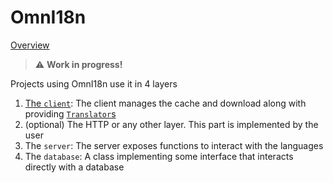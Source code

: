 # OmnI18n

[Overview](https://github.com/emedware/omni18n/blob/main/README.md)

> :warning: **Work in progress!**

Projects using OmnI18n use it in 4 layers

1. [The `client`](./client.md): The client manages the cache and download along with providing [`Translator`s](./translator.md)
2. (optional) The HTTP or any other layer. This part is implemented by the user
3. The `server`: The server exposes functions to interact with the languages
4. The `database`: A class implementing some interface that interacts directly with a database
